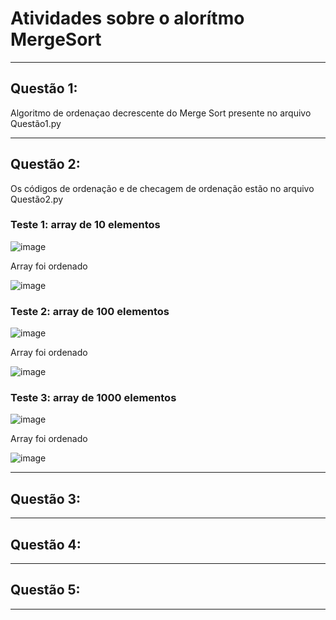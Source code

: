 <h1>Atividades sobre o alorítmo MergeSort</h1>
<hr>

<h2>Questão 1:</h2>
<p>Algoritmo de ordenaçao decrescente do Merge Sort presente no arquivo Questão1.py</p>
<hr>
<h2>Questão 2:</h2>
<p>Os códigos de ordenação e de checagem de ordenação estão no arquivo Questão2.py</p>

<h3>Teste 1: array de 10 elementos</h3> 

![image](https://github.com/user-attachments/assets/de8b6da7-4780-475e-9b90-b0390f937b24)

<p>Array foi ordenado</p>

![image](https://github.com/user-attachments/assets/34d4edc6-97d2-41d0-8468-c84cb0e75df5)
<br>
<h3>Teste 2: array de 100 elementos</h3> 

![image](https://github.com/user-attachments/assets/c117d41e-5098-4627-8442-1a2c785fad5e)
<p>Array foi ordenado</p>

![image](https://github.com/user-attachments/assets/8679b361-8d46-432f-9716-16610e68ca74)
<br>
<h3>Teste 3: array de 1000 elementos</h3> 

![image](https://github.com/user-attachments/assets/1c12974b-a5c7-4295-8d97-38a87465940f)
<p>Array foi ordenado</p>

![image](https://github.com/user-attachments/assets/3286948c-e3e4-41c5-ae44-4ef082befe01)






<hr>
<h2>Questão 3:</h2>
<hr>
<h2>Questão 4:</h2>
<hr>
<h2>Questão 5:</h2>
<hr>
